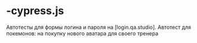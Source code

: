 # -cypress.js
Автотесты для формы логина и пароля на [login.qa.studio]. Автотест для покемонов: на покупку нового аватара для своего тренера
